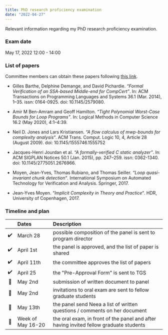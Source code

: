 ```yaml
---
title: PhD research proficiency examination 
date: "2022-04-27"
---
```


Relevant information regarding my PhD research proficiency examination.

### Exam date

May 17, 2022 12:00 - 14:00

### List of papers

Committee members can obtain these papers following [this link][box].

- Gilles Barthe, Delphine Demange, and David Pichardie. _“Formal Verification of
  an SSA-based Middle-end for CompCert”_. In: ACM Transactions on Programming
  Languages and Systems 36.1 (Mar. 2014), 1–35. issn: 0164-0925. doi:
  10.1145/2579080.

- Amir M Ben-Amram and Geoff Hamilton. _“Tight Polynomial Worst-Case Bounds for
  Loop Programs”_. In: Logical Methods in Computer Science 16.2 (May 2020),
  4:1–4:39.

- Neil D. Jones and Lars Kristiansen. _“A flow calculus of _mwp_-bounds
  for complexity analysis“_. ACM Trans. Comput. Logic 10, 4, Article 28 (August
  2009). doi: 10.1145/1555746.1555752

- Jacques-Henri Jourdan et al. _“A formally-verified C static analyzer”_. In:
  ACM SIGPLAN Notices 50.1 (Jan. 2015), pp. 247–259. issn: 0362-1340. doi:
  10.1145/2775051.2676966.

- Moyen, Jean-Yves, Thomas Rubiano, and Thomas Seiller. _“Loop quasi-invariant
  chunk detection“_. International Symposium on Automated Technology for
  Verification and Analysis. Springer, 2017.

- Jean-Yves Moyen. _“Implicit Complexity in Theory and Practice“_. HDR,
  University of Copenhagen, 2017.



### Timeline and plan

|     | Dates             | Description                                                                            |
|:---:|:------------------|:---------------------------------------------------------------------------------------|
| ✔️  | March 28          | possible composition of the panel is sent to program director                          |
| ✔️  | April 1st         | the panel is approved, and the list of paper is shared                                 |
| ✔️  | April 11th        | the committee approves the list of papers                                              |
| ✔️  | April 25          | the "Pre-Approval Form" is sent to TGS                                                 |
| 🔲  | May 2nd           | submission of written document to panel                                                |
| 🔲  | May 2nd           | invitations to oral exam are sent to fellow graduate students                          |
| 🔲  | May 13th          | the panel send Neea a list of written questions / comments on her document             |
| 🔲  | Week of May 16-20 | the oral exam, in front of the panel and after having invited fellow graduate students |

[box]: https://augustauniversity.box.com/s/o40239kvx3r2fs75j9zc95qed3vus9fi
